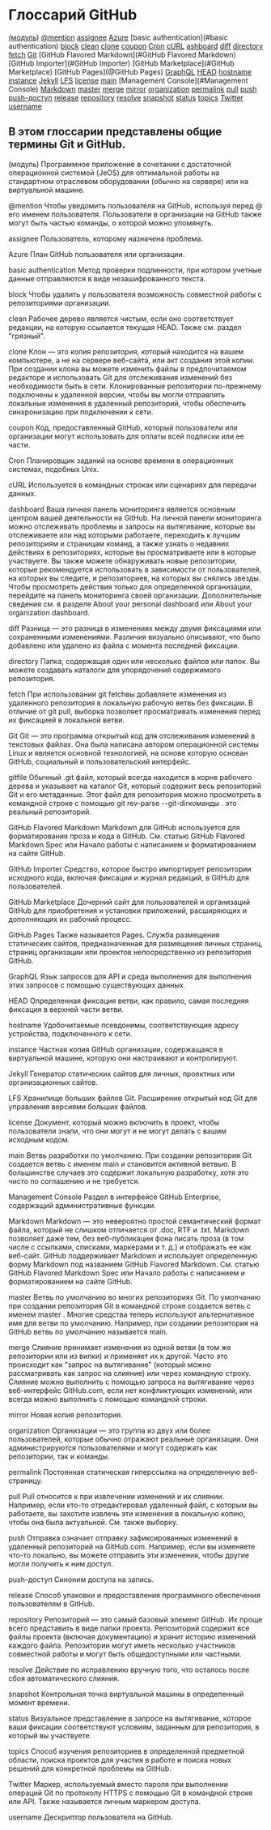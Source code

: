 # Глоссарий GitHub

[(модуль)](#module)
[@mention](#mention)
[assignee](#assignee)
[Azure](#Azure)
[basic authentication](#basic authentication)
[block](#block)
[clean](#clean)
[clone](#clone)
[coupon](#coupon)
[Cron](#Cron)
[cURL](#cURL)
[ashboard](#dashboard)
[diff](#diff)
[directory](#directory)
[fetch](#fetch)
[Git](#Git)
[GitHub Flavored Markdown](#GitHub Flavored Markdown)
[GitHub Importer](#GitHub Importer)
[GitHub Marketplace](#GitHub Marketplace)
[GitHub Pages](@GitHub Pages)
[GraphQL](#GraphQL)
[HEAD](#HEAD)
[hostname](#hostname)
[instance](#instance)
[Jekyll](#Jekyll)
[LFS](#LFS)
[license](#license)
[main](#main)
[Management Console](#Management Console)
[Markdown](#Markdown)
[master](#master)
[merge](#merge)
[mirror](#merge)
[organization](#organization)
[permalink](#permalink)
[pull](#pull)
[push](#push)
[push-доступ](#push-доступ)
[release](#release)
[repository](#repository)
[resolve](#resolve)
[snapshot](#snapshot)
[status](#status)
[topics](#topics)
[Twitter](#Twitter)
[username](#username)

## В этом глоссарии представлены общие термины Git и GitHub.

<a name="module">(модуль)</a>
Программное приложение в сочетании с достаточной операционной системой (JeOS) для оптимальной работы на стандартном отраслевом оборудовании (обычно на сервере) или на виртуальной машине.

<a name="mention">@mention</a>
Чтобы уведомить пользователя на GitHub, используя перед @ его именем пользователя. Пользователи в организации на GitHub также могут быть частью команды, о которой можно упомянуть.

<a name="assignee">assignee</a>
Пользователь, которому назначена проблема.

<a name="Azure">Azure</a>
План GitHub пользователя или организации.

<a name="basic authentication">basic authentication</a>
Метод проверки подлинности, при котором учетные данные отправляются в виде незашифрованного текста.

<a name="block">block</a>
Чтобы удалить у пользователя возможность совместной работы с репозиториями организации.

<a name="clean">clean</a>
Рабочее дерево является чистым, если оно соответствует редакции, на которую ссылается текущая HEAD. Также см. раздел "грязный".

<a name="clone">clone</a>
Клон — это копия репозитория, который находится на вашем компьютере, а не на сервере веб-сайта, или акт создания этой копии. При создании клона вы можете изменить файлы в предпочитаемом редакторе и использовать Git для отслеживания изменений без необходимости быть в сети. Клонированные репозитории по-прежнему подключены к удаленной версии, чтобы вы могли отправлять локальные изменения в удаленный репозиторий, чтобы обеспечить синхронизацию при подключении к сети.

<a name="coupon">coupon</a>
Код, предоставленный GitHub, который пользователи или организации могут использовать для оплаты всей подписки или ее части.

<a name="Cron">Cron</a>
Планировщик заданий на основе времени в операционных системах, подобных Unix.

<a name="cURL">cURL</a>
Используется в командных строках или сценариях для передачи данных.

<a name="dashboard">dashboard</a>
Ваша личная панель мониторинга является основным центром вашей деятельности на GitHub. На личной панели мониторинга можно отслеживать проблемы и запросы на вытягивание, которые вы отслеживаете или над которыми работаете, переходить к лучшим репозиториям и страницам команд, а также узнать о недавних действиях в репозиториях, которые вы просматриваете или в которые участвуете. Вы также можете обнаруживать новые репозитории, которые рекомендуется использовать в зависимости от пользователей, на которых вы следите, и репозиториев, на которых вы снялись звезды. Чтобы просмотреть действия только для определенной организации, перейдите на панель мониторинга своей организации. Дополнительные сведения см. в разделе About your personal dashboard или About your organization dashboard.

<a name="diff">diff</a>
Разница — это разница в изменениях между двумя фиксациями или сохраненными изменениями. Различия визуально описывают, что было добавлено или удалено из файла с момента последней фиксации.

<a name="directory">directory</a>
Папка, содержащая один или несколько файлов или папок. Вы можете создавать каталоги для упорядочения содержимого репозитория.

<a name="fetch">fetch</a>
При использовании git fetchвы добавляете изменения из удаленного репозитория в локальную рабочую ветвь без фиксации. В отличие от git pull, выборка позволяет просматривать изменения перед их фиксацией в локальной ветви.

<a name="Git">Git</a>
Git — это программа открытый код для отслеживания изменений в текстовых файлах. Она была написана автором операционной системы Linux и является основной технологией, на основе которую основан GitHub, социальный и пользовательский интерфейс.

<a name="gitfile">gitfile</a>
Обычный .git файл, который всегда находится в корне рабочего дерева и указывает на каталог Git, который содержит весь репозиторий Git и его метаданные. Этот файл для репозитория можно просмотреть в командной строке с помощью git rev-parse --git-dirкоманды . это реальный репозиторий.

<a name="GitHub Flavored Markdown">GitHub Flavored Markdown</a>
Markdown для GitHub используется для форматирования проза и кода в GitHub. См. статью GitHub Flavored Markdown Spec или Начало работы с написанием и форматированием на сайте GitHub.

<a name="GitHub Importer">GitHub Importer</a>
Средство, которое быстро импортирует репозитории исходного кода, включая фиксации и журнал редакций, в GitHub для пользователей.

<a name="GitHub Marketplace">GitHub Marketplace</a>
Дочерний сайт для пользователей и организаций GitHub для приобретения и установки приложений, расширяющих и дополняющих их рабочий процесс.

<a name="GitHub Pages">GitHub Pages</a>
Также называется Pages. Служба размещения статических сайтов, предназначенная для размещения личных страниц, страниц организации или проектов непосредственно из репозитория GitHub.

<a name="GraphQL">GraphQL</a>
Язык запросов для API и среда выполнения для выполнения этих запросов с помощью существующих данных.

<a name="HEAD">HEAD</a>
Определенная фиксация ветви, как правило, самая последняя фиксация в верхней части ветви.

<a name="hostname">hostname</a>
Удобочитаемые псевдонимы, соответствующие адресу устройства, подключенного к сети.

<a name="instance">instance</a>
Частная копия GitHub организации, содержащаяся в виртуальной машине, которую они настраивают и контролируют.

<a name="Jekyll">Jekyll</a>
Генератор статических сайтов для личных, проектных или организационных сайтов.

<a name="LFS">LFS</a>
Хранилище больших файлов Git. Расширение открытый код Git для управления версиями больших файлов.

<a name="license">license</a>
Документ, который можно включить в проект, чтобы пользователи знали, что они могут и не могут делать с вашим исходным кодом.

<a name="main">main</a>
Ветвь разработки по умолчанию. При создании репозитория Git создается ветвь с именем main и становится активной ветвью. В большинстве случаев это содержит локальную разработку, хотя это чисто по соглашению и не требуется.

<a name="Management Console">Management Console</a>
Раздел в интерфейсе GitHub Enterprise, содержащий административные функции.

<a name="Markdown">Markdown</a>
Markdown — это невероятно простой семантический формат файла, который не слишком отличается от .doc, RTF и .txt. Markdown позволяет даже тем, без веб-публикации фона писать проза (в том числе с ссылками, списками, маркерами и т. д.) и отображать ее как веб-сайт. GitHub поддерживает Markdown и использует определенную форму Markdown под названием GitHub Flavored Markdown. См. статью GitHub Flavored Markdown Spec или Начало работы с написанием и форматированием на сайте GitHub.

<a name="master">master</a>
Ветвь по умолчанию во многих репозиториях Git. По умолчанию при создании репозитория Git в командной строке создается ветвь с именем master . Многие средства теперь используют альтернативное имя для ветви по умолчанию. Например, при создании репозитория на GitHub ветвь по умолчанию называется main.

<a name="merge">merge</a>
Слияние принимает изменения из одной ветви (в том же репозитории или из вилки) и применяет их к другой. Часто это происходит как "запрос на вытягивание" (который можно рассматривать как запрос на слияние) или через командную строку. Слияние можно выполнить с помощью запроса на вытягивание через веб-интерфейс GitHub.com, если нет конфликтующих изменений, или всегда можно выполнить с помощью командной строки.

<a name="mirror">mirror</a>
Новая копия репозитория.

<a name="organization">organization</a>
Организации — это группа из двух или более пользователей, которые обычно отражают реальные организации. Они администрируются пользователями и могут содержать как репозитории, так и команды.

<a name="permalink">permalink</a>
Постоянная статическая гиперссылка на определенную веб-страницу.

<a name="pull">pull</a>
Pull относится к при извлечении изменений и их слиянии. Например, если кто-то отредактировал удаленный файл, с которым вы работаете, вы захотите извлечь эти изменения в локальную копию, чтобы она была актуальной. См. также выборку.

<a name="push">push</a>
Отправка означает отправку зафиксированных изменений в удаленный репозиторий на GitHub.com. Например, если вы изменяете что-то локально, вы можете отправить эти изменения, чтобы другие могли получить к ним доступ.

<a name="push-доступ">push-доступ</a>
Синоним доступа на запись.

<a name="release">release</a>
Способ упаковки и предоставления программного обеспечения пользователям в GitHub.

<a name="repository">repository</a>
Репозиторий — это самый базовый элемент GitHub. Их проще всего представить в виде папки проекта. Репозиторий содержит все файлы проекта (включая документацию) и хранит историю изменений каждого файла. Репозитории могут иметь несколько участников совместной работы и могут быть общедоступными или частными.

<a name="resolve">resolve</a>
Действие по исправлению вручную того, что осталось после сбоя автоматического слияния.

<a name="snapshot">snapshot</a>
Контрольная точка виртуальной машины в определенный момент времени.

<a name="status">status</a>
Визуальное представление в запросе на вытягивание, которое ваши фиксации соответствуют условиям, заданным для репозитория, в который вы участвуете.

<a name="topics">topics</a>
Способ изучения репозиториев в определенной предметной области, поиска проектов для участия в работе и поиска новых решений для конкретной проблемы на GitHub.

<a name="Twitter">Twitter</a>
Маркер, используемый вместо пароля при выполнении операций Git по протоколу HTTPS с помощью Git в командной строке или API. Также называется личным маркером доступа.

<a name="username">username</a>
Дескриптор пользователя на GitHub.